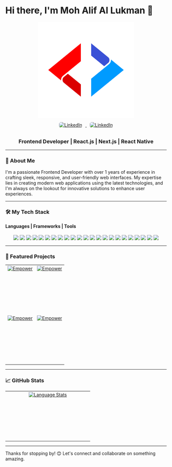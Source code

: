 # Hi there, I'm Moh Alif Al Lukman 👋

<div align="center">
<img src="/logo-icon.png" alt="Banner" width="300" />

</div>
<div align="center">
<a href="https://www.linkedin.com/in/moh-alif-al-lukman/" target="_blank">
<img src="https://img.shields.io/badge/LinkedIn-0077B5?style=for-the-badge&logo=linkedin&logoColor=white" alt="LinkedIn"
style="height: 40px; width: 150px; margin: 10px;
border-radius: 5px;"/>
</a>
<a href="https://www.instagram.com/codewithalif/" target="_blank">
<img src="https://img.shields.io/badge/Instagram-E4405F?style=for-the-badge&logo=instagram&logoColor=white" alt="LinkedIn"
style="height: 40px; width: 150px; margin: 10px;
border-radius: 5px;"/>
</a>
</div>
<div align="center">
<h3>
Frontend Developer | React.js | Next.js | React Native
</h3>
</div>


---
### 🚀 About Me

I'm a passionate Frontend Developer with over 1 years of experience in crafting sleek, responsive, and user-friendly web interfaces. My expertise lies in creating modern web applications using the latest technologies, and I'm always on the lookout for innovative solutions to enhance user experiences.

---

### 🛠️ My Tech Stack

#### Languages | Frameworks | Tools

<div align="center">
 <img src="https://img.shields.io/badge/-JavaScript-F7DF1E?style=for-the-badge&logo=javascript&logoColor=black"/>
 <img src="https://img.shields.io/badge/-TypeScript-3178C6?style=for-the-badge&logo=typescript&logoColor=white"/>
 <img src="https://img.shields.io/badge/Next-black?style=for-the-badge&logo=next.js&logoColor=logoColor=white&color=black"/>
 <img src="https://img.shields.io/badge/-React-61DAFB?style=for-the-badge&logo=react&logoColor=black"/>
 <img src="https://img.shields.io/badge/HTML5-E34F26?style=for-the-badge&logo=html5&logoColor=white"/>
 <img src="https://img.shields.io/badge/Vite-B73BFE?style=for-the-badge&logo=vite&logoColor=FFD62E"/>
 <img src="https://img.shields.io/badge/Expo-1B1F23?style=for-the-badge&logo=expo&logoColor=white"/>
 <img src="https://img.shields.io/badge/React_Native-20232A?style=for-the-badge&logo=react&logoColor=61DAFB"/>
 <img src="https://img.shields.io/badge/Prisma-3982CE?style=for-the-badge&logo=Prisma&logoColor=white"/>
 <img src="https://img.shields.io/badge/axios-671ddf?&style=for-the-badge&logo=axios&logoColor=white"/>
 <img src="https://img.shields.io/badge/Bootstrap-563D7C?style=for-the-badge&logo=bootstrap&logoColor=white"/>
 <img src="https://img.shields.io/badge/Chart%20js-FF6384?style=for-the-badge&logo=chartdotjs&logoColor=white"/>
 <img src="https://img.shields.io/badge/daisyUI-1ad1a5?style=for-the-badge&logo=daisyui&logoColor=white"/>
 <img src="https://img.shields.io/badge/fastapi-109989?style=for-the-badge&logo=FASTAPI&logoColor=white"/>
 <img src="https://img.shields.io/badge/firebase-ffca28?style=for-the-badge&logo=firebase&logoColor=black"/>
 <img src="https://img.shields.io/badge/Postman-FF6C37?style=for-the-badge&logo=Postman&logoColor=white"/>
 <img src="https://img.shields.io/badge/shadcn%2Fui-000000?style=for-the-badge&logo=shadcnui&logoColor=white"/>
 <img src="https://img.shields.io/badge/Tailwind_CSS-38B2AC?style=for-the-badge&logo=tailwind-css&logoColor=white"/>
 <img src="https://img.shields.io/badge/Zustand-FFCC33?style=for-the-badge&logo=zustand&logoColor=white"/>
 <img src="https://img.shields.io/badge/Context_API-61DAFB?style=for-the-badge&logo=react&logoColor=white"/>
 <img src="https://img.shields.io/badge/React_Hook_Form-EC5990?style=for-the-badge&logo=react-hook-form&logoColor=white"/>
 <img src="https://img.shields.io/badge/Zod-004088?style=for-the-badge&logo=zod&logoColor=white"/>
 <img src="https://img.shields.io/badge/-Figma-F24E1E?style=for-the-badge&logo=figma&logoColor=white"/>
</div>

---

### 🌟 Featured Projects

<table align="center" style="border-collapse: collapse;">
  <tr>
    <td align="center" style="width: 50%; border: none;">
    <a href="https://github.com/Luxxn12/FE-EMPOWER-HR" style="display: block; height: 150px;">
        <img src="https://github-readme-stats.vercel.app/api/pin/?username=Luxxn12&repo=FE-EMPOWER-HR&show_owner=true&bg_color=03192A&title_color=fff&text_color=fff&icon_color=fff" alt="Empower" style="max-width: 100%; height: 100%;"/>
      </a>
    </td>
    <td align="center" style="width: 50%; border: none;">
         <a href="https://github.com/Luxxn12/library-app" style="display: block; height: 150px;">
        <img src="https://github-readme-stats.vercel.app/api/pin/?username=Luxxn12&repo=library-app&show_owner=true&bg_color=03192A&title_color=fff&text_color=fff&icon_color=fff" alt="Empower" style="max-width: 100%; height: 100%;"/>
      </a>
    </td>
  </tr>
  <tr>
    <td align="center" style="width: 50%; border: none;">
       <a href="https://github.com/Luxxn12/hipmi-mobile" style="display: block; height: 150px;">
        <img src="https://github-readme-stats.vercel.app/api/pin/?username=Luxxn12&repo=hipmi-mobile&show_owner=true&bg_color=03192A&title_color=fff&text_color=fff&icon_color=fff" alt="Empower" style="max-width: 100%; height: 100%;"/>
      </a>
    </td>
    <td align="center" style="width: 50%; border: none;">
      <a href="https://github.com/Luxxn12/flutter-else-online-shop" style="display: block; height: 150px;">
        <img src="https://github-readme-stats.vercel.app/api/pin/?username=Luxxn12&repo=flutter-else-online-shop&show_owner=true&bg_color=03192A&title_color=fff&text_color=fff&icon_color=fff" alt="Empower" style="max-width: 100%; height: 100%;"/>
      </a>
    </td>
  </tr>
</table>



---
### 📈 GitHub Stats

<table align="center" style="border-collapse: collapse;">
  <tr>
    <td align="center" style="width: 50%; border: none;">
      <a href="https://github.com/devanada" style="display: block; height: 150px;">
        <img src="https://github-readme-stats.vercel.app/api/top-langs/?username=Luxxn12&layout=compact&langs_count=8&bg_color=000&title_color=fff&text_color=fff" alt="Language Stats"/>
      </a>
    </td>
  </tr>
</table>

---


Thanks for stopping by! 😊 Let's connect and collaborate on something amazing.
